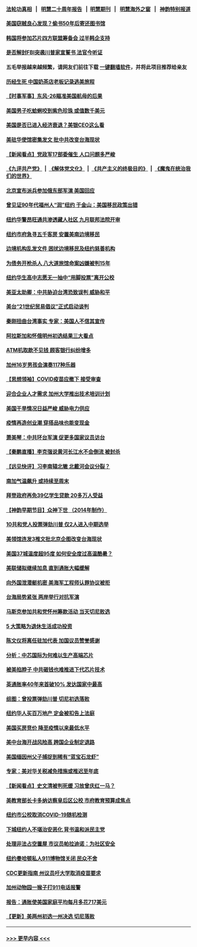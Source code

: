 #### [法轮功真相](https://github.com/gfw-breaker/truth/blob/master/README.md?t=0) &nbsp;&nbsp;|&nbsp;&nbsp; [明慧二十周年报告](https://github.com/gfw-breaker/mh-reports/blob/master/README.md?t=0) &nbsp;&nbsp;|&nbsp;&nbsp;[明慧期刊](https://github.com/gfw-breaker/mh-qikan) &nbsp;&nbsp;|&nbsp;&nbsp; [明慧海外之窗](https://github.com/gfw-breaker/mh-news/blob/master/README.md?t=0) &nbsp;&nbsp;|&nbsp;&nbsp; [神韵特别报道](https://github.com/gfw-breaker/mh-news/blob/master/shenyun.md?t=0)
#### [美国窃贼良心发现？偷书50年后寄还图书馆](../pages/nsc412/n13805370.md?t=08182351) 
#### [韩国将参加芯片四方联盟筹备会 过半韩企支持](../pages/nsc412/n13805246.md?t=08182351) 
#### [是否解封FBI突袭川普家宣誓书 法官今听证](../pages/nsc412/n13805358.md?t=08182351) 
#### 五毛举报越来越频繁，请网友们前往下载 [一键翻墙软件](https://github.com/gfw-breaker/ssr-accounts)，并将此项目推荐给亲友
#### [历经生死 中国奶茶店老板记录逃美旅程](../pages/nsc412/n13805185.md?t=08182351) 
#### [【时事军事】东风-26瞄准美国航母的后果](../pages/nsc412/n13804655.md?t=08182351) 
#### [美国男子吃蛤蜊咬到紫色珍珠 或值数千美元](../pages/nsc412/n13805111.md?t=08182351) 
#### [美国是否已进入经济衰退？美银CEO这么看](../pages/nsc412/n13805146.md?t=08182351) 
#### [美驻华使馆密集发文 批中共改变台海现状](../pages/nsc412/n13805136.md?t=08182351) 
#### [【新闻看点】党政军17部委催生 人口问题多严峻](../pages/nsc412/n13804712.md?t=08182351) 
#### [《九评共产党》](https://github.com/begood0513/9ping.md/blob/master/README.md) &nbsp;|&nbsp; [《解体党文化》](../../../../jtdwh.md/blob/master/README.md)  &nbsp;|&nbsp; [《共产主义的终极目的》](../../../../gczydzjmd.md/blob/master/README.md) &nbsp;|&nbsp; [《魔鬼在统治我们的世界》](../../../../mgztzwmdsj.md/blob/master/README.md) 
#### [北京宣布派兵参加俄东部军演 美国回应](../pages/nsc412/n13804899.md?t=08182351) 
#### [曾见证90年代福州人“润”纽约 于金山：美国移民政策出错](../pages/nsc412/n13804989.md?t=08182351) 
#### [纽约华警昂旺通共渗透藏人社区 九月联邦法院开审](../pages/nsc412/n13804937.md?t=08182351) 
#### [纽约市府急寻五千客房 安置美南边境移民](../pages/nsc412/n13804939.md?t=08182351) 
#### [边境机构乱发文件 困扰边境移民及纽约慈善机构](../pages/nsc412/n13804973.md?t=08182351) 
#### [为债务开枪杀人 八大道旅馆命案凶嫌被判15年](../pages/nsc412/n13804978.md?t=08182351) 
#### [纽约华生高中志愿无一抽中“用脚投票”离开公校](../pages/nsc412/n13804975.md?t=08182351) 
#### [美亚太助卿：中共胁迫台湾恐致误判 威胁和平](../pages/nsc412/n13804952.md?t=08182351) 
#### [美台“21世纪贸易倡议”正式启动谈判](../pages/nsc412/n13804919.md?t=08182351) 
#### [秦刚扭曲台湾事实 专家：美国人不信其宣传](../pages/nsc412/n13804889.md?t=08182351) 
#### [阿拉斯加和怀俄明州初选结果三大看点](../pages/nsc412/n13804770.md?t=08182351) 
#### [ATM机取款不见钱 顾客银行纠纷增多](../pages/nsc412/n13804922.md?t=08182351) 
#### [加州16岁男孩会演奏117种乐器](../pages/nsc412/n13804918.md?t=08182351) 
#### [【思想领袖】COVID疫苗应撤下 接受审查](../pages/nsc412/n13793376.md?t=08182351) 
#### [迎合企业人才需求 加州大学推出技术培训计划](../pages/nsc412/n13804867.md?t=08182351) 
#### [美国干旱情况日益严峻 威胁电力供应](../pages/nsc412/n13804833.md?t=08182351) 
#### [疫情再造创业潮 穿搭品味也能变现金](../pages/nsc412/n13804846.md?t=08182351) 
#### [萧美琴：中共环台军演 促更多国家议员访台](../pages/nsc412/n13804789.md?t=08182351) 
#### [【秦鹏直播】李克强说黄河长江水不会倒流 被封杀](../pages/nsc412/n13804811.md?t=08182351) 
#### [【远见快评】习李南辕北辙 北戴河会议分裂？](../pages/nsc412/n13804804.md?t=08182351) 
#### [南加气温飙升 或持续至周末](../pages/nsc412/n13804822.md?t=08182351) 
#### [拜登政府再免39亿学生贷款 20多万人受益](../pages/nsc412/n13804816.md?t=08182351) 
#### [【神韵早期节目】众神下世 （2014年制作）](../pages/nsc412/n13804736.md?t=08182351) 
#### [10共和党人投票弹劾川普 仅2人进入中期选举](../pages/nsc412/n13804056.md?t=08182351) 
#### [美领馆连发3推文批北京企图改变台海现状](../pages/nsc412/n13804730.md?t=08182351) 
#### [美国37城温度超95度 如何安全度过高温酷暑？](../pages/nsc412/n13804763.md?t=08182351) 
#### [美联储拟继续加息 直到通胀大幅缓解](../pages/nsc412/n13804739.md?t=08182351) 
#### [向外国泄潜艇机密 美海军工程师认罪协议被拒](../pages/nsc412/n13804703.md?t=08182351) 
#### [台海局势紧张 两岸举行对抗军演](../pages/nsc412/n13804662.md?t=08182351) 
#### [马斯克参加共和党怀州筹款活动 当天切尼败选](../pages/nsc412/n13804554.md?t=08182351) 
#### [5 大策略为退休生活成功投资](../pages/nsc412/n13804613.md?t=08182351) 
#### [陈文仪将离任驻加代表 加国议员赞誉感谢](../pages/nsc412/n13804642.md?t=08182351) 
#### [分析：中芯国际为何难以生产高端芯片](../pages/nsc412/n13803923.md?t=08182351) 
#### [被美掐脖子 中共砸钱也难推进下代芯片技术](../pages/nsc412/n13804047.md?t=08182351) 
#### [英通胀率40年来首破10% 发达国家中最高](../pages/nsc412/n13804603.md?t=08182351) 
#### [组图：曾投票弹劾川普 切尼初选落败](../pages/nsc412/n13804447.md?t=08182351) 
#### [纽约华人买百万地产 定金被扣告上法庭](../pages/nsc412/n13800981.md?t=08182351) 
#### [美国买房竞价 降至疫情以来最低水平](../pages/nsc412/n13804232.md?t=08182351) 
#### [美中台海开战风险高 跨国企业制定退路](../pages/nsc412/n13804488.md?t=08182351) 
#### [美国缅因州父子捕捉到稀有“蓝宝石龙虾”](../pages/nsc412/n13804265.md?t=08182351) 
#### [专家：美对华关税减免措施或推迟至年底](../pages/nsc412/n13804428.md?t=08182351) 
#### [【新闻看点】史文清被判死缓 习放曾庆红一马？](../pages/nsc412/n13803995.md?t=08182351) 
#### [美教育部长卡多纳访察皇后区公校 市府教育预算成焦点](../pages/nsc412/n13804198.md?t=08182351) 
#### [纽约市公校取消COVID-19随机检测](../pages/nsc412/n13804195.md?t=08182351) 
#### [下城纽约人不堪治安恶化 背书温和派民主党](../pages/nsc412/n13804193.md?t=08182351) 
#### [处理非法占空置屋 市议员帕拉迪诺：为社区安全](../pages/nsc412/n13804191.md?t=08182351) 
#### [纽约曼哈顿私人911博物馆关闭 民众不舍](../pages/nsc412/n13804180.md?t=08182351) 
#### [CDC更新指南 州议员吁大学取消疫苗要求](../pages/nsc412/n13804157.md?t=08182351) 
#### [加州动物园一猴子打911电话报警](../pages/nsc412/n13804130.md?t=08182351) 
#### [报告：通胀使美国家庭平均每月多花717美元](../pages/nsc412/n13804030.md?t=08182351) 
#### [【更新】美两州初选一州决选 切尼落败](../pages/nsc412/n13803874.md?t=08182351) 

----
#### [ >>> 更早内容 <<< ](../indexes/nsc412-earlier.md)

